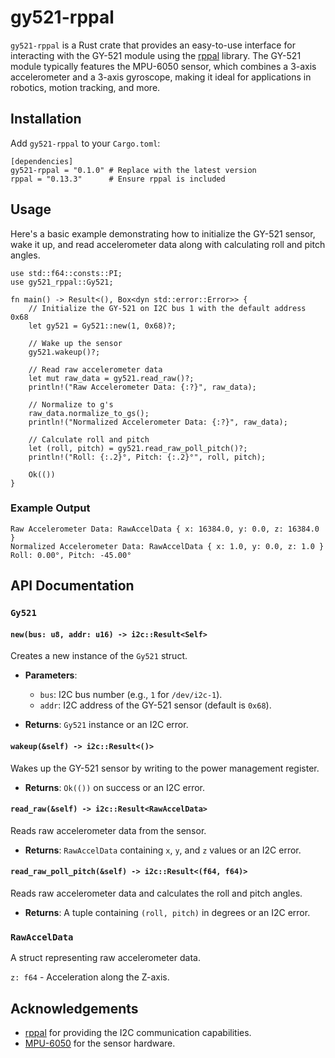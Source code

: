 # gy521-rppal

`gy521-rppal` is a Rust crate that provides an easy-to-use interface for interacting with the GY-521 module using the [rppal](https://crates.io/crates/rppal) library. The GY-521 module typically features the MPU-6050 sensor, which combines a 3-axis accelerometer and a 3-axis gyroscope, making it ideal for applications in robotics, motion tracking, and more.

## Installation

Add `gy521-rppal` to your `Cargo.toml`:

```
[dependencies]
gy521-rppal = "0.1.0" # Replace with the latest version
rppal = "0.13.3"      # Ensure rppal is included
```

## Usage

Here's a basic example demonstrating how to initialize the GY-521 sensor, wake it up, and read accelerometer data along with calculating roll and pitch angles.

```
use std::f64::consts::PI;
use gy521_rppal::Gy521;

fn main() -> Result<(), Box<dyn std::error::Error>> {
    // Initialize the GY-521 on I2C bus 1 with the default address 0x68
    let gy521 = Gy521::new(1, 0x68)?;
    
    // Wake up the sensor
    gy521.wakeup()?;
    
    // Read raw accelerometer data
    let mut raw_data = gy521.read_raw()?;
    println!("Raw Accelerometer Data: {:?}", raw_data);
    
    // Normalize to g's
    raw_data.normalize_to_gs();
    println!("Normalized Accelerometer Data: {:?}", raw_data);
    
    // Calculate roll and pitch
    let (roll, pitch) = gy521.read_raw_poll_pitch()?;
    println!("Roll: {:.2}°, Pitch: {:.2}°", roll, pitch);
    
    Ok(())
}
```

### Example Output

```
Raw Accelerometer Data: RawAccelData { x: 16384.0, y: 0.0, z: 16384.0 } 
Normalized Accelerometer Data: RawAccelData { x: 1.0, y: 0.0, z: 1.0 } Roll: 0.00°, Pitch: -45.00°
```

## API Documentation

### `Gy521`

#### `new(bus: u8, addr: u16) -> i2c::Result<Self>`

Creates a new instance of the `Gy521` struct.

- **Parameters**:
  - `bus`: I2C bus number (e.g., `1` for `/dev/i2c-1`).
  - `addr`: I2C address of the GY-521 sensor (default is `0x68`).

- **Returns**: `Gy521` instance or an I2C error.

#### `wakeup(&self) -> i2c::Result<()>`

Wakes up the GY-521 sensor by writing to the power management register.

- **Returns**: `Ok(())` on success or an I2C error.

#### `read_raw(&self) -> i2c::Result<RawAccelData>`

Reads raw accelerometer data from the sensor.

- **Returns**: `RawAccelData` containing `x`, `y`, and `z` values or an I2C error.

#### `read_raw_poll_pitch(&self) -> i2c::Result<(f64, f64)>`

Reads raw accelerometer data and calculates the roll and pitch angles.

- **Returns**: A tuple containing `(roll, pitch)` in degrees or an I2C error.

### `RawAccelData`

A struct representing raw accelerometer data.

 `z: f64` - Acceleration along the Z-axis.
## Acknowledgements

- [rppal](https://crates.io/crates/rppal) for providing the I2C communication capabilities.
- [MPU-6050](https://invensense.tdk.com/products/motion-tracking/6-axis/mpu-6050/) for the sensor hardware.

